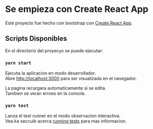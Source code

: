 # Se empieza con Create React App

Este proyecto fue hecho con bootstrap con [Create React App](https://github.com/facebook/create-react-app).

## Scripts Disponibles

En el directorio del proyecyo se puede ejecutar:

### `yarn start`

Ejecuta la aplicacion en modo desarrollador.\
Abre [http://localhost:3000](http://localhost:3000) para ser visualizada en el navegador.

La pagina recargara automaticamente si se edita.\
Tambien se veran erroes en la consola.

### `yarn test`

Lanza el test runner en el modo observacion interactiva.\
Vea ka seccuib acerca [running tests](https://facebook.github.io/create-react-app/docs/running-tests) para mas informacion.

